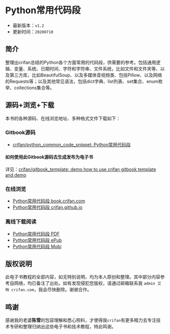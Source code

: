 # Python常用代码段

* 最新版本：`v1.2`
* 更新时间：`20200710`

## 简介

整理出crifan总结的Python各个方面常用的代码段，供需要的参考。包括通用逻辑、变量、系统、日期时间、字符和字符串、文件系统，比如文件和文件夹等、以及第三方库，比如BeautifulSoup、以及多媒体音视频类、包括Pillow、以及网络的Requests等；以及其他常见语法，包括dict字典、list列表、set集合、enum枚举、collections集合等。

## 源码+浏览+下载

本书的各种源码、在线浏览地址、多种格式文件下载如下：

### Gitbook源码

* [crifan/python_common_code_snippet: Python常用代码段](https://github.com/crifan/python_common_code_snippet)

#### 如何使用此Gitbook源码去生成发布为电子书

详见：[crifan/gitbook_template: demo how to use crifan gitbook template and demo](https://github.com/crifan/gitbook_template)

### 在线浏览

* [Python常用代码段 book.crifan.com](http://book.crifan.com/books/python_common_code_snippet/website)
* [Python常用代码段 crifan.github.io](https://crifan.github.io/python_common_code_snippet/website)

### 离线下载阅读

* [Python常用代码段 PDF](http://book.crifan.com/books/python_common_code_snippet/pdf/python_common_code_snippet.pdf)
* [Python常用代码段 ePub](http://book.crifan.com/books/python_common_code_snippet/epub/python_common_code_snippet.epub)
* [Python常用代码段 Mobi](http://book.crifan.com/books/python_common_code_snippet/mobi/python_common_code_snippet.mobi)

## 版权说明

此电子书教程的全部内容，如无特别说明，均为本人原创和整理。其中部分内容参考自网络，均已备注了出处。如有发现侵犯您版权，请通过邮箱联系我 `admin 艾特 crifan.com`，我会尽快删除。谢谢合作。

## 鸣谢

感谢我的老婆**陈雪**的包容理解和悉心照料，才使得我`crifan`有更多精力去专注技术专研和整理归纳出这些电子书和技术教程，特此鸣谢。
